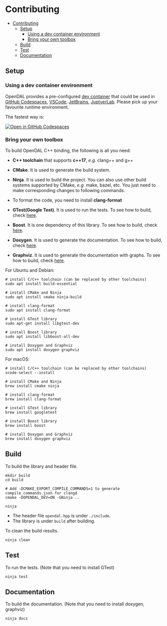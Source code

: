 # Contributing

- [Contributing](#contributing)
  - [Setup](#setup)
    - [Using a dev container environment](#using-a-dev-container-environment)
    - [Bring your own toolbox](#bring-your-own-toolbox)
  - [Build](#build)
  - [Test](#test)
  - [Documentation](#documentation)

## Setup

### Using a dev container environment

OpenDAL provides a pre-configured [dev container](https://containers.dev/) that could be used in [GitHub Codespaces](https://github.com/features/codespaces), [VSCode](https://code.visualstudio.com/), [JetBrains](https://www.jetbrains.com/remote-development/gateway/), [JuptyerLab](https://jupyterlab.readthedocs.io/en/stable/). Please pick up your favourite runtime environment.

The fastest way is:

[![Open in GitHub Codespaces](https://github.com/codespaces/badge.svg)](https://codespaces.new/apache/incubator-opendal?quickstart=1&machine=standardLinux32gb)

### Bring your own toolbox

To build OpenDAL C++ binding, the following is all you need:

- **C++ toolchain** that supports **c++17**, _e.g._ clang++ and g++

- **CMake**. It is used to generate the build system.

- **Ninja**. It is used to build the project. You can also use other build systems supported by CMake, _e.g._ make, bazel, etc. You just need to make corresponding changes to following commands.

- To format the code, you need to install **clang-format**

- **GTest(Google Test)**. It is used to run the tests. To see how to build, check [here](https://github.com/google/googletest).

- **Boost**. It is one dependency of this library. To see how to build, check [here](https://www.boost.org/doc/libs/1_76_0/more/getting_started/unix-variants.html).

- **Doxygen**. It is used to generate the documentation. To see how to build, check [here](https://www.doxygen.nl/manual/install.html).

- **Graphviz**. It is used to generate the documentation with graphs. To see how to build, check [here](https://graphviz.org/download/).

For Ubuntu and Debian:

```shell
# install C/C++ toolchain (can be replaced by other toolchains)
sudo apt install build-essential

# install CMake and Ninja
sudo apt install cmake ninja-build

# install clang-format
sudo apt install clang-format

# install GTest library
sudo apt-get install libgtest-dev

# install Boost library
sudo apt install libboost-all-dev

# install Doxygen and Graphviz
sudo apt install doxygen graphviz
```

For macOS:

```shell
# install C/C++ toolchain (can be replaced by other toolchains)
xcode-select --install

# install CMake and Ninja
brew install cmake ninja

# install clang-format
brew install clang-format

# install GTest library
brew install googletest

# install Boost library
brew install boost

# install Doxygen and Graphviz
brew install doxygen graphviz
```

## Build

To build the library and header file.

```shell
mkdir build
cd build

# Add -DCMAKE_EXPORT_COMPILE_COMMANDS=1 to generate compile_commands.json for clangd
cmake -DOPENDAL_DEV=ON -GNinja .. 

ninja
```

- The header file `opendal.hpp` is under `./include`.
- The library is under `build` after building.

To clean the build results.

```shell
ninja clean
```

## Test

To run the tests. (Note that you need to install GTest)

```shell
ninja test
```

## Documentation

To build the documentation. (Note that you need to install doxygen, graphviz)

```shell
ninja docs
```
